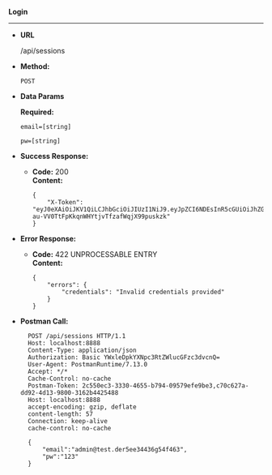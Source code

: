 **Login**

----

* **URL**

  /api/sessions

* **Method:**
  
    `POST`

* **Data Params**

  **Required:**

  `email=[string]`

  `pw=[string]`

* **Success Response:**
  


  * **Code:** 200 <br />
    **Content:**
    ```
    {
        "X-Token": "eyJ0eXAiOiJKV1QiLCJhbGciOiJIUzI1NiJ9.eyJpZCI6NDEsInR5cGUiOiJhZG1pbiIsImV4cCI6MTU1OTY3NzQ3MX0.HX91D-au-VV0TtFpKkqnWHYtjvTfzafWqjX99puskzk"
    }
    ```
 
* **Error Response:**

  * **Code:** 422 UNPROCESSABLE ENTRY <br />
    **Content:** 
    ```
    {
        "errors": {
            "credentials": "Invalid credentials provided"
        }
    }
    ```

* **Postman Call:**
  ```
    POST /api/sessions HTTP/1.1
    Host: localhost:8888
    Content-Type: application/json
    Authorization: Basic YWxleDpkYXNpc3RtZWlucGFzc3dvcnQ=
    User-Agent: PostmanRuntime/7.13.0
    Accept: */*
    Cache-Control: no-cache
    Postman-Token: 2c550ec3-3330-4655-b794-09579efe9be3,c70c627a-dd92-4d13-9800-3162b4425488
    Host: localhost:8888
    accept-encoding: gzip, deflate
    content-length: 57
    Connection: keep-alive
    cache-control: no-cache

    {
        "email":"admin@test.der5ee34436g54f463",
        "pw":"123"
    }
  ```